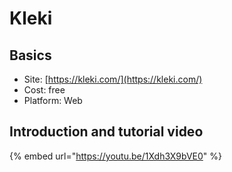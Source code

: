 # Kleki

## Basics

* Site: [https://kleki.com/](https://kleki.com/)
* Cost: free
* Platform: Web

## Introduction and tutorial video

{% embed url="https://youtu.be/1Xdh3X9bVE0" %}
